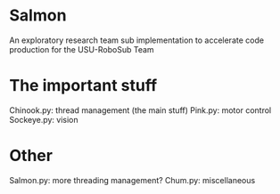 # Salmon
An exploratory research team sub implementation to accelerate code production for the USU-RoboSub Team

The important stuff
====
Chinook.py: thread management (the main stuff)
Pink.py: motor control
Sockeye.py: vision

Other
====
Salmon.py: more threading management?
Chum.py: miscellaneous
